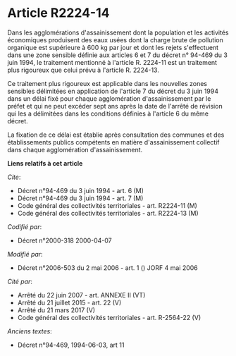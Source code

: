 # Article R2224-14

Dans les agglomérations d'assainissement dont la population et les activités économiques produisent des eaux usées dont la
charge brute de pollution organique est supérieure à 600 kg par jour et dont les rejets s'effectuent dans une zone sensible
définie aux articles 6 et 7 du décret n° 94-469 du 3 juin 1994, le traitement mentionné à l'article R. 2224-11 est un
traitement plus rigoureux que celui prévu à l'article R. 2224-13.

Ce traitement plus rigoureux est applicable dans les nouvelles zones sensibles délimitées en application de l'article 7 du
décret du 3 juin 1994 dans un délai fixé pour chaque agglomération d'assainissement par le préfet et qui ne peut excéder sept
ans après la date de l'arrêté de révision qui les a délimitées dans les conditions définies à l'article 6 du même décret.

La fixation de ce délai est établie après consultation des communes et des établissements publics compétents en matière
d'assainissement collectif dans chaque agglomération d'assainissement.

**Liens relatifs à cet article**

_Cite_:

  - Décret n°94-469 du 3 juin 1994 - art. 6 (M)
  - Décret n°94-469 du 3 juin 1994 - art. 7 (M)
  - Code général des collectivités territoriales - art. R2224-11 (M)
  - Code général des collectivités territoriales - art. R2224-13 (M)

_Codifié par_:

  - Décret n°2000-318 2000-04-07

_Modifié par_:

  - Décret n°2006-503 du 2 mai 2006 - art. 1 () JORF 4 mai 2006

_Cité par_:

  - Arrêté du 22 juin 2007 - art. ANNEXE II (VT)
  - Arrêté du 21 juillet 2015 - art. 22 (V)
  - Arrêté du 21 mars 2017 (V)
  - Code général des collectivités territoriales - art. R-2564-22 (V)

_Anciens textes_:

  - Décret n°94-469, 1994-06-03, art 11
